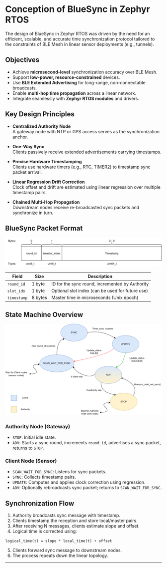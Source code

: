 # Conception of BlueSync in Zephyr RTOS

The design of BlueSync in Zephyr RTOS was driven by the need for an efficient, scalable, and accurate time synchronization protocol tailored to the constraints of BLE Mesh in linear sensor deployments (e.g., tunnels).

## Objectives

- Achieve **microsecond-level** synchronization accuracy over BLE Mesh.
- Support **low-power, resource-constrained** devices.
- Use **BLE Extended Advertising** for long-range, non-connectable broadcasts.
- Enable **multi-hop time propagation** across a linear network.
- Integrate seamlessly with **Zephyr RTOS modules** and drivers.

## Key Design Principles

- **Centralized Authority Node**  
  A gateway node with NTP or GPS access serves as the synchronization anchor.
  
- **One-Way Sync**  
  Clients passively receive extended advertisements carrying timestamps.
  
- **Precise Hardware Timestamping**  
  Clients use hardware timers (e.g., RTC, TIMER2) to timestamp sync packet arrival.
  
- **Linear Regression Drift Correction**  
  Clock offset and drift are estimated using linear regression over multiple timestamp pairs.
  
- **Chained Multi-Hop Propagation**  
  Downstream nodes receive re-broadcasted sync packets and synchronize in turn.

## BlueSync Packet Format

![Packet Format](images/packet_format.png)

| Field         | Size   | Description                                      |
|--------------|--------|--------------------------------------------------|
| `round_id`   | 1 byte | ID for the sync round, incremented by Authority |
| `slot_idx`   | 1 byte | Optional slot index (can be used for future use)|
| `timestamp`  | 8 bytes| Master time in microseconds (Unix epoch)        |

## State Machine Overview

![State Machine](images/state_machine_bluesync.png)

### Authority Node (Gateway)

- `STOP`: Initial idle state.
- `ADV`: Starts a sync round, increments `round_id`, advertises a sync packet, returns to `STOP`.

### Client Node (Sensor)

- `SCAN_WAIT_FOR_SYNC`: Listens for sync packets.
- `SYNC`: Collects timestamp pairs.
- `UPDATE`: Computes and applies clock correction using regression.
- `ADV`: Optionally rebroadcasts sync packet; returns to `SCAN_WAIT_FOR_SYNC`.

## Synchronization Flow

1. Authority broadcasts sync message with timestamp.
2. Clients timestamp the reception and store local/master pairs.
3. After receiving N messages, clients estimate slope and offset.
4. Logical time is corrected using:
```
logical_time(t) = slope * local_time(t) + offset
```
5. Clients forward sync message to downstream nodes.
6. The process repeats down the linear topology.

---
